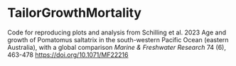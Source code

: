 # TailorGrowthMortality
Code for reproducing plots and analysis from Schilling et al. 2023 Age and growth of Pomatomus saltatrix in the south-western Pacific Ocean (eastern Australia), with a global comparison <i>Marine & Freshwater Research</i> 74 (6), 463-478 https://doi.org/10.1071/MF22216
